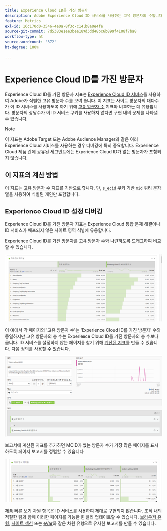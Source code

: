 ```yaml
---
title: Experience Cloud ID를 가진 방문자
description: Adobe Experience Cloud ID 서비스를 사용하는 고유 방문자의 수입니다.
feature: Metrics
exl-id: 16c170d0-3546-4e0a-8f3c-c141b8a0e4fe
source-git-commit: 7d5383e1ee3bee189d3dd48bc6b899f4108f7ba8
workflow-type: ht
source-wordcount: '372'
ht-degree: 100%

---
```


# Experience Cloud ID를 가진 방문자

Experience Cloud ID를 가진 방문자 지표는 [Experience Cloud ID 서비스](https://experienceleague.adobe.com/docs/id-service/using/home.html?lang=ko-KR)를 사용하여 Adobe가 식별한 고유 방문자 수를 보여 줍니다. 이 지표는 사이트 방문자의 대다수가 이 ID 서비스를 사용하도록 하기 위해 [고유 방문자 수](unique-visitors.md) 지표와 비교하는 데 유용합니다. 방문자의 상당수가 이 ID 서비스 쿠키를 사용하지 않다면 구현 내의 문제를 나타낼 수 있습니다.

>[!NOTE]
>
>이 지표는 Adobe Target 또는 Adobe Audience Manager과 같은 여러 Experience Cloud 서비스를 사용하는 경우 디버깅에 특히 중요합니다. Experience Cloud 제품 간에 공유된 세그먼트에는 Experience Cloud ID가 없는 방문자가 포함되지 않습니다.

## 이 지표의 계산 방법

이 지표는 [고유 방문자 수](unique-visitors.md) 지표를 기반으로 합니다. 단, [`s_ecid`](https://experienceleague.adobe.com/docs/core-services/interface/ec-cookies/cookies-analytics.html?lang=ko-KR) 쿠키 기반 `mid` 쿼리 문자열을 사용하여 식별된 개인만 포함합니다.

## Experience Cloud ID 설정 디버깅

Experience Cloud ID를 가진 방문자 지표는 Experience Cloud 통합 문제 해결이나 ID 서비스가 배포되지 않은 사이트 영역 식별에 유용합니다.

Experience Cloud ID를 가진 방문자를 고유 방문자 수와 나란하도록 드래그하여 비교할 수 있습니다.

![고유 방문자 비교](assets/metric-mcvid1.png)

이 예에서 각 페이지의 &#39;고유 방문자 수&#39;는 &#39;Experience Cloud ID를 가진 방문자&#39; 수와 동일하지만 고유 방문자의 총 수는 Experience Cloud ID를 가진 방문자의 총 수보다 큽니다. ID 서비스를 설정하지 않는 페이지를 찾기 위해 [계산된 지표](../c-calcmetrics/cm-overview.md)를 만들 수 있습니다. 다음 정의를 사용할 수 있습니다.

![계산된 지표 정의](assets/metric-mcvid2.png)

보고서에 계산된 지표를 추가하면 MCID가 없는 방문자 수가 가장 많은 페이지를 표시하도록 페이지 보고서를 정렬할 수 있습니다.

![ID 서비스가 없는 페이지](assets/metric-mcvid3.png)

제품 빠른 보기 차원 항목은 ID 서비스를 사용하여 제대로 구현되지 않습니다. 조직 내의 적절한 팀과 함께 이러한 페이지를 가능한 한 빨리 업데이트할 수 있습니다. [브라우저 유형](../dimensions/browser-type.md), [사이트 섹션](../dimensions/site-section.md) 또는 [eVar](../dimensions/evar.md)와 같은 차원 유형으로 유사한 보고서를 만들 수 있습니다.
